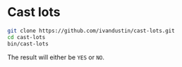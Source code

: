 # Cast lots

```bash
git clone https://github.com/ivandustin/cast-lots.git
cd cast-lots
bin/cast-lots
````

The result will either be `YES` or `NO`.
